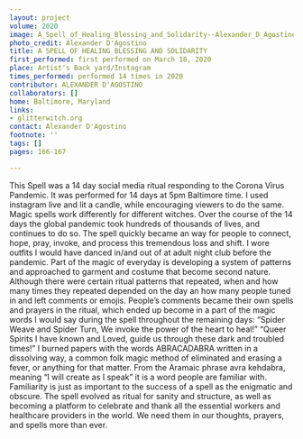 ```yaml
---
layout: project
volume: 2020
image: A_Spell_of_Healing_Blessing_and_Solidarity--Alexander_D_Agostino.jpg
photo_credit: Alexander D'Agostino
title: A SPELL OF HEALING BLESSING AND SOLIDARITY
first_performed: first performed on March 18, 2020
place: Artist's Back yard/Instagram
times_performed: performed 14 times in 2020
contributor: ALEXANDER D'AGOSTINO
collaborators: []
home: Baltimore, Maryland
links:
- glitterwitch.org
contact: Alexander D'Agostino
footnote: ''
tags: []
pages: 166-167

---
```


This Spell was a 14 day social media ritual responding to the Corona Virus Pandemic. It was performed for 14 days  at 5pm Baltimore time. I used instagram live and  lit a candle, while encouraging  viewers to do the same. Magic spells work differently for different witches. Over the course of the 14 days the global pandemic took hundreds of thousands of lives, and continues to do so. The spell quickly became an way for people to connect, hope, pray, invoke, and process this tremendous loss and shift. 
I wore outfits I would have danced in/and out of at adult night club before the pandemic. Part of the magic of everyday is developing a system of patterns and approached to garment and costume that become second nature. Although there were certain ritual patterns that repeated, when and how many times they repeated depended on the day an how many people tuned in and left comments or emojis. People’s comments became their own spells and prayers in the ritual, which ended up become in a part of the magic words I would say during the spell throughout the remaining days:
“Spider Weave and Spider Turn,
We invoke the power of the heart to heal!”
“Queer Spirits I have known and Loved, guide us through these dark and troubled times!”
I burned papers with the words ABRACADABRA written in a dissolving way, a common folk magic method of eliminated and erasing a fever, or anything for that matter. From the Aramaic phrase avra kehdabra, meaning “I will create as I speak” it is a word people are familiar with. Familiarity is just as important to the success of a spell as the enigmatic and obscure. The spell evolved as ritual for sanity and structure, as well as becoming a platform to celebrate and thank all the essential workers and healthcare providers in the world. We need them in our thoughts, prayers, and spells more than ever.
